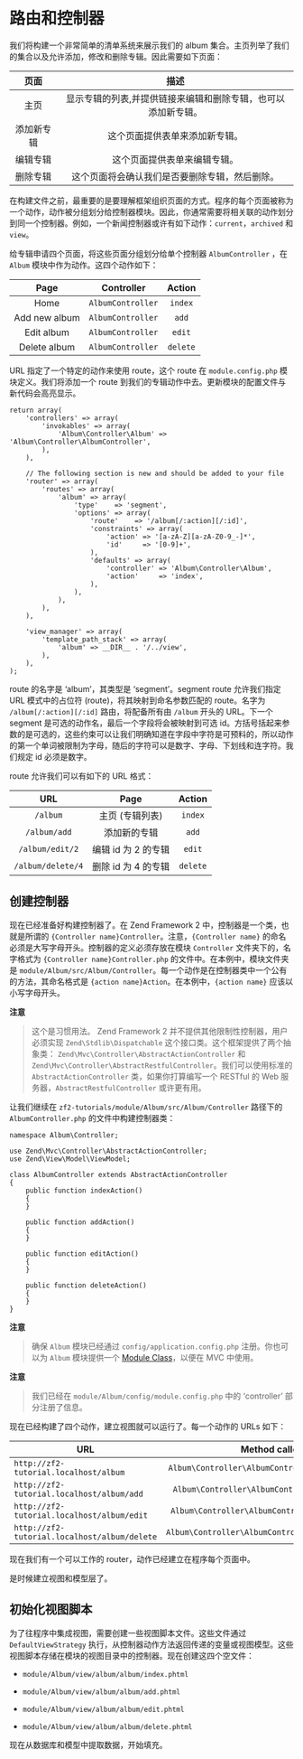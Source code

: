 # 路由和控制器

我们将构建一个非常简单的清单系统来展示我们的 album 集合。主页列举了我们的集合以及允许添加，修改和删除专辑。因此需要如下页面：

| 页面 | 描述 |
|:--:|:--:|
| 主页 | 显示专辑的列表,并提供链接来编辑和删除专辑，也可以添加新专辑。 |
| 添加新专辑 | 这个页面提供表单来添加新专辑。 |
| 编辑专辑 | 这个页面提供表单来编辑专辑。 |
| 删除专辑 | 这个页面将会确认我们是否要删除专辑，然后删除。 |

在构建文件之前，最重要的是要理解框架组织页面的方式。程序的每个页面被称为一个动作，动作被分组划分给控制器模块。因此，你通常需要将相关联的动作划分到同一个控制器。例如，一个新闻控制器或许有如下动作：`current`，`archived` 和 `view`。

给专辑申请四个页面，将这些页面分组划分给单个控制器 `AlbumController` ，在 `Album` 模块中作为动作。这四个动作如下：

| Page | Controller | Action |
|:--:|:--:|:--:|
| Home | `AlbumController` | `index` |
| Add new album | `AlbumController` | `add` |
| Edit album | `AlbumController` | `edit` |
| Delete album | `AlbumController` | `delete` |

URL 指定了一个特定的动作来使用 route，这个 route 在 `module.config.php` 模块定义。我们将添加一个 route 到我们的专辑动作中去。更新模块的配置文件与新代码会高亮显示。

```
return array(
    'controllers' => array(
        'invokables' => array(
            'Album\Controller\Album' => 'Album\Controller\AlbumController',
        ),
    ),

    // The following section is new and should be added to your file
    'router' => array(
        'routes' => array(
            'album' => array(
                'type'    => 'segment',
                'options' => array(
                    'route'    => '/album[/:action][/:id]',
                    'constraints' => array(
                        'action' => '[a-zA-Z][a-zA-Z0-9_-]*',
                        'id'     => '[0-9]+',
                    ),
                    'defaults' => array(
                        'controller' => 'Album\Controller\Album',
                        'action'     => 'index',
                    ),
                ),
            ),
        ),
    ),

    'view_manager' => array(
        'template_path_stack' => array(
            'album' => __DIR__ . '/../view',
        ),
    ),
);
```

route 的名字是 ‘album’，其类型是 ‘segment’。segment route 允许我们指定 URL 模式中的占位符 (route)，将其映射到命名参数匹配的 route。名字为 `/album[/:action][/:id]` 路由，将配备所有由 `/album` 开头的 URL。下一个 segment 是可选的动作名，最后一个字段将会被映射到可选 id。方括号括起来参数的是可选的，这些约束可以让我们明确知道在字段中字符是可预料的，所以动作的第一个单词被限制为字母，随后的字符可以是数字、字母、下划线和连字符。我们规定 id 必须是数字。

route 允许我们可以有如下的 URL 格式：

| URL | Page | Action |
|:--:|:--:|:--:|
| `/album` | 主页 (专辑列表) | `index` |
| `/album/add` | 添加新的专辑 | `add` |
| `/album/edit/2` | 编辑 id 为 2 的专辑 | `edit` |
| `/album/delete/4` | 删除 id 为 4 的专辑 | `delete` |

## 创建控制器

现在已经准备好构建控制器了。在 Zend Framework 2 中，控制器是一个类，也就是所谓的 `{Controller name}Controller`。注意，`{Controller name}` 的命名必须是大写字母开头。控制器的定义必须存放在模块 `Controller` 文件夹下的，名字格式为 `{Controller name}Controller.php` 的文件中。在本例中，模块文件夹是 `module/Album/src/Album/Controller`。每一个动作是在控制器类中一个公有的方法，其命名格式是 `{action name}Action`。在本例中，`{action name}` 应该以小写字母开头。

**注意**

> 这个是习惯用法。 Zend Framework 2 并不提供其他限制性控制器，用户必须实现 `Zend\Stdlib\Dispatchable` 这个接口类。这个框架提供了两个抽象类： `Zend\Mvc\Controller\AbstractActionController` 和 `Zend\Mvc\Controller\AbstractRestfulController`。我们可以使用标准的 `AbstractActionController` 类，如果你打算编写一个 RESTful 的 Web 服务器，`AbstractRestfulController` 或许更有用。

让我们继续在 `zf2-tutorials/module/Album/src/Album/Controller` 路径下的 `AlbumController.php` 的文件中构建控制器类：

```
namespace Album\Controller;

use Zend\Mvc\Controller\AbstractActionController;
use Zend\View\Model\ViewModel;

class AlbumController extends AbstractActionController
{
    public function indexAction()
    {
    }

    public function addAction()
    {
    }

    public function editAction()
    {
    }

    public function deleteAction()
    {
    }
}
```

**注意**

> 确保 `Album` 模块已经通过 `config/application.config.php` 注册。你也可以为 `Album` 模块提供一个 [Module Class](http://framework.zend.com/manual/current/en/modules/zend.module-manager.module-class.html#zend-module-manager-module-class)，以便在 MVC 中使用。

**注意**

> 我们已经在 `module/Album/config/module.config.php` 中的 ‘controller’ 部分注册了信息。

现在已经构建了四个动作，建立视图就可以运行了。每一个动作的 URLs 如下：

| URL | Method called |
|-----|:---------------:|
| `http://zf2-tutorial.localhost/album` | `Album\Controller\AlbumController::indexAction` |
| `http://zf2-tutorial.localhost/album/add` | `Album\Controller\AlbumController::addAction` |
| `http://zf2-tutorial.localhost/album/edit` | `Album\Controller\AlbumController::editAction` |
| `http://zf2-tutorial.localhost/album/delete` | `Album\Controller\AlbumController::deleteAction` |

现在我们有一个可以工作的 router，动作已经建立在程序每个页面中。

是时候建立视图和模型层了。

## 初始化视图脚本

为了往程序中集成视图，需要创建一些视图脚本文件。这些文件通过 `DefaultViewStrategy` 执行，从控制器动作方法返回传递的变量或视图模型。这些视图脚本存储在模块的视图目录中的控制器。现在创建这四个空文件：

* `module/Album/view/album/album/index.phtml`

* `module/Album/view/album/album/add.phtml`

* `module/Album/view/album/album/edit.phtml`

* `module/Album/view/album/album/delete.phtml`

现在从数据库和模型中提取数据，开始填充。
